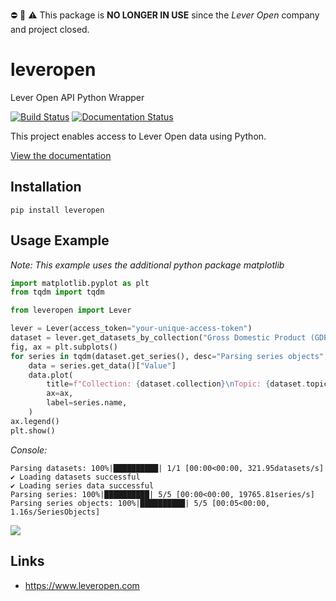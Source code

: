:no_entry: :no_entry_sign: :warning: This package is **NO LONGER IN USE** since the _Lever Open_ company and project closed.

# leveropen
Lever Open API Python Wrapper

[![Build Status](https://travis-ci.com/n-n-s/leveropen.svg?branch=main)](https://travis-ci.com/n-n-s/leveropen)
[![Documentation Status](https://readthedocs.org/projects/leveropen/badge/?version=latest)](https://leveropen.readthedocs.io/en/latest/?badge=latest)

This project enables access to Lever Open data using Python.

[View the documentation](https://leveropen.readthedocs.io/en/latest/)

## Installation

```
pip install leveropen
```

## Usage Example

*Note: This example uses the additional python package matplotlib*

```python
import matplotlib.pyplot as plt
from tqdm import tqdm

from leveropen import Lever

lever = Lever(access_token="your-unique-access-token")
dataset = lever.get_datasets_by_collection("Gross Domestic Product (GDP)")[0]
fig, ax = plt.subplots()
for series in tqdm(dataset.get_series(), desc="Parsing series objects", unit="SeriesObjects"):
    data = series.get_data()["Value"]
    data.plot(
        title=f"Collection: {dataset.collection}\nTopic: {dataset.topic}",
        ax=ax,
        label=series.name,
    )
ax.legend()
plt.show()
```

*Console:*

```console
Parsing datasets: 100%|██████████| 1/1 [00:00<00:00, 321.95datasets/s]
✔ Loading datasets successful
✔ Loading series data successful
Parsing series: 100%|██████████| 5/5 [00:00<00:00, 19765.81series/s]
Parsing series objects: 100%|██████████| 5/5 [00:05<00:00,  1.16s/SeriesObjects]
```

![](https://leveropen.readthedocs.io/en/latest/_images/lever_example_plot.png)

## Links

- https://www.leveropen.com
